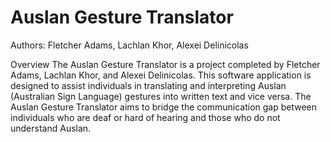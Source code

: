 # Auslan Gesture Translator
Authors: Fletcher Adams, Lachlan Khor, Alexei Delinicolas

Overview
The Auslan Gesture Translator is a project completed by Fletcher Adams, Lachlan Khor, and Alexei Delinicolas. This software application is designed to assist individuals in translating and interpreting Auslan (Australian Sign Language) gestures into written text and vice versa. The Auslan Gesture Translator aims to bridge the communication gap between individuals who are deaf or hard of hearing and those who do not understand Auslan.
